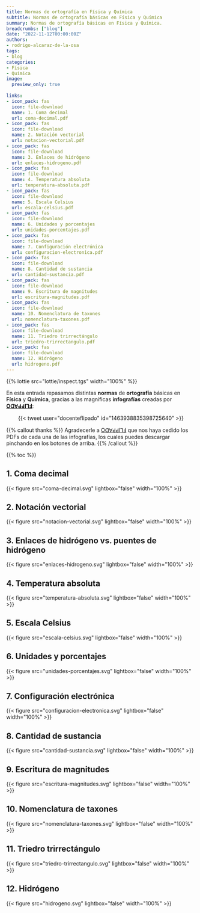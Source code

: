 ```yaml
---
title: Normas de ortografía en Física y Química
subtitle: Normas de ortografía básicas en Física y Química
summary: Normas de ortografía básicas en Física y Química.
breadcrumbs: ["blog"]
date: "2022-11-12T00:00:00Z"
authors:
- rodrigo-alcaraz-de-la-osa
tags:
- blog
categories:
- Física
- Química
image:
  preview_only: true
  
links:
- icon_pack: fas
  icon: file-download
  name: 1. Coma decimal
  url: coma-decimal.pdf
- icon_pack: fas
  icon: file-download
  name: 2. Notación vectorial
  url: notacion-vectorial.pdf
- icon_pack: fas
  icon: file-download
  name: 3. Enlaces de hidrógeno
  url: enlaces-hidrogeno.pdf
- icon_pack: fas
  icon: file-download
  name: 4. Temperatura absoluta
  url: temperatura-absoluta.pdf
- icon_pack: fas
  icon: file-download
  name: 5. Escala Celsius
  url: escala-celsius.pdf
- icon_pack: fas
  icon: file-download
  name: 6. Unidades y porcentajes
  url: unidades-porcentajes.pdf
- icon_pack: fas
  icon: file-download
  name: 7. Configuración electrónica
  url: configuracion-electronica.pdf
- icon_pack: fas
  icon: file-download
  name: 8. Cantidad de sustancia
  url: cantidad-sustancia.pdf
- icon_pack: fas
  icon: file-download
  name: 9. Escritura de magnitudes
  url: escritura-magnitudes.pdf
- icon_pack: fas
  icon: file-download
  name: 10. Nomenclatura de taxones
  url: nomenclatura-taxones.pdf
- icon_pack: fas
  icon: file-download
  name: 11. Triedro trirrectángulo
  url: triedro-trirrectangulo.pdf
- icon_pack: fas
  icon: file-download
  name: 12. Hidrógeno
  url: hidrogeno.pdf  
---
```


{{% lottie src="lottie/inspect.tgs" width="100%" %}}

En esta entrada repasamos distintas **normas** de **ortografía** básicas en **Física** y **Química**, gracias a las magníficas **infografías** creadas por [**OꓷⱯԀԀIꓶℲ**](https://twitter.com/docenteflipado):

<div align="center">
{{< tweet user="docenteflipado" id="1463938835398725640" >}}
</div>

{{% callout thanks %}}
Agradecerle a [OꓷⱯԀԀIꓶℲ](https://twitter.com/docenteflipado) que nos haya cedido los PDFs de cada una de las infografías, los cuales puedes descargar pinchando en los botones de arriba.
{{% /callout %}}

{{% toc %}}

## 1. Coma decimal

{{< figure src="coma-decimal.svg" lightbox="false" width="100%" >}}

## 2. Notación vectorial

{{< figure src="notacion-vectorial.svg" lightbox="false" width="100%" >}}

## 3. Enlaces de hidrógeno vs. puentes de hidrógeno

{{< figure src="enlaces-hidrogeno.svg" lightbox="false" width="100%" >}}

## 4. Temperatura absoluta

{{< figure src="temperatura-absoluta.svg" lightbox="false" width="100%" >}}

## 5. Escala Celsius

{{< figure src="escala-celsius.svg" lightbox="false" width="100%" >}}

## 6. Unidades y porcentajes

{{< figure src="unidades-porcentajes.svg" lightbox="false" width="100%" >}}

## 7. Configuración electrónica

{{< figure src="configuracion-electronica.svg" lightbox="false" width="100%" >}}

## 8. Cantidad de sustancia

{{< figure src="cantidad-sustancia.svg" lightbox="false" width="100%" >}}

## 9. Escritura de magnitudes

{{< figure src="escritura-magnitudes.svg" lightbox="false" width="100%" >}}

## 10. Nomenclatura de taxones

{{< figure src="nomenclatura-taxones.svg" lightbox="false" width="100%" >}}

## 11. Triedro trirrectángulo

{{< figure src="triedro-trirrectangulo.svg" lightbox="false" width="100%" >}}

## 12. Hidrógeno

{{< figure src="hidrogeno.svg" lightbox="false" width="100%" >}}